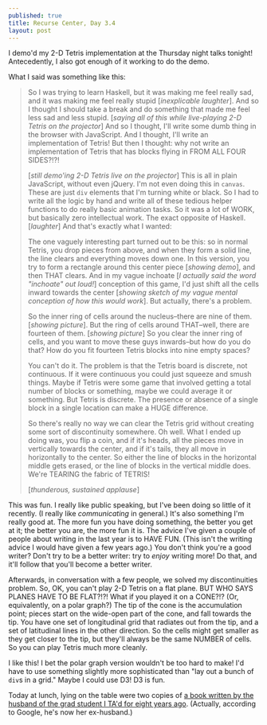 ```yaml
---
published: true
title: Recurse Center, Day 3.4
layout: post
---
```

I demo'd my 2-D Tetris implementation at the Thursday night talks tonight! Antecedently, I also got enough of it working to do the demo. 

What I said was something like this:

>So I was trying to learn Haskell, but it was making me feel really sad, and it was making me feel really stupid [*inexplicable laughter*]. And so I thought I should take a break and do something that made me feel less sad and less stupid. [*saying all of this while live-playing 2-D Tetris on the projector*] And so I thought, I'll write some dumb thing in the browser with JavaScript. And I thought, I'll write an implementation of Tetris! But then I thought: why not write an implementation of Tetris that has blocks flying in FROM ALL FOUR SIDES?!?!
>
>[*still demo'ing 2-D Tetris live on the projector*] This is all in plain JavaScript, without even jQuery. I'm not even doing this in `canvas`. These are just `div` elements that I'm turning white or black. So I had to write all the logic by hand and write all of these tedious helper functions to do really basic animation tasks. So it was a lot of WORK, but basically zero intellectual work. The exact opposite of Haskell. [*laughter*] And that's exactly what I wanted: 
>
> The one vaguely interesting part turned out to be this: so in normal Tetris, you drop pieces from above, and when they form a solid line, the line clears and everything moves down one. In this version, you try to form a rectangle around this center piece [*showing demo*], and then THAT clears. And in my vague inchoate [*I actually said the word "inchoate" out loud!*] conception of this game, I'd just shift all the cells inward towards the center [*showing sketch of my vague mental conception of how this would work*]. But actually, there's a problem.
>
> So the inner ring of cells around the nucleus–there are nine of them. [*showing picture*]. But the ring of cells around THAT–well, there are fourteen of them. [*showing picture*] So you clear the inner ring of cells, and you want to move these guys inwards–but how do you do that? How do you fit fourteen Tetris blocks into nine empty spaces?
>
> You can't do it. The problem is that the Tetris board is discrete, not continuous. If it were continuous you could just squeeze and smush things. Maybe if Tetris were some game that involved getting a total number of blocks or something, maybe we could average it or something. But Tetris is discrete. The presence or absence of a single block in a single location can make a HUGE difference. 
>
> So there's really no way we can clear the Tetris grid without creating some sort of discontinuity somewhere. Oh well. What I ended up doing was, you flip a coin, and if it's heads, all the pieces move in vertically towards the center, and if it's tails, they all move in horizontally to the center. So either the line of blocks in the horizontal middle gets erased, or the line of blocks in the vertical middle does. We're TEARING the fabric of TETRIS!
>
>[*thunderous, sustained applause*]

This was fun. I really like public speaking, but I've been doing so little of it recently. (I really like *communicating* in general.) It's also something I'm really good at. The more fun you have doing something, the better you get at it; the better you are, the more fun it is. The advice I've given a couple of people about writing in the last year is to HAVE FUN. (This isn't the writing advice I would have given a few years ago.) You don't think you're a good writer? Don't try to be a better writer: try to *enjoy* writing more! Do that, and it'll follow that you'll become a better writer.

Afterwards, in conversation with a few people, we solved my discontinuities problem. So, OK, you can't play 2-D Tetris on a flat plane. BUT WHO SAYS PLANES HAVE TO BE FLAT?!?! What if you played it on a CONE?!? (Or, equivalently, on a polar graph?) The tip of the cone is the accumulation point; pieces start on the wide-open part of the cone, and fall towards the tip. You have one set of longitudinal grid that radiates out from the tip, and a set of latitudinal lines in the other direction. So the cells might get smaller as they get closer to the tip, but they'll always be the same NUMBER of cells. So you can play Tetris much more cleanly.

I like this! I bet the polar graph version wouldn't be too hard to make! I'd have to use something slightly more sophisticated than "lay out a bunch of `div`s in a grid." Maybe I could use D3! D3 is fun.

Today at lunch, lying on the table were two copies of [a book written by the husband of the grad student I TA'd for eight years ago](http://www.dabeaz.com/per.html). (Actually, according to Google, he's now her ex-husband.)